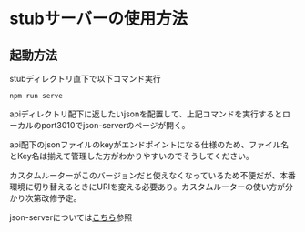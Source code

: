 # stubサーバーの使用方法
## 起動方法
stubディレクトリ直下で以下コマンド実行
```
npm run serve
```

apiディレクトリ配下に返したいjsonを配置して、上記コマンドを実行するとローカルのport3010でjson-serverのページが開く。

api配下のjsonファイルのkeyがエンドポイントになる仕様のため、ファイル名とKey名は揃えて管理した方がわかりやすいのでそうしてください。

カスタムルーターがこのバージョンだと使えなくなっているため不便だが、本番環境に切り替えるときにURIを変える必要あり。カスタムルーターの使い方が分かり次第改修予定。

json-serverについては[こちら](https://github.com/typicode/json-server)参照